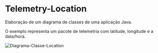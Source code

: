 # Telemetry-Location

Elaboração de um diagrama de classes de uma aplicação Java.

O exemplo representa um pacote de telemetria com latitude, longitude e a data/hora.

![Diagrama-Classe-Location](https://user-images.githubusercontent.com/81632926/155386178-179f60f1-d35b-49ba-93b1-99c86c2605fd.jpg)
